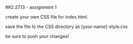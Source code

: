##2.27.13 - assignment 1

create your own CSS file for index.html.

save the file to the CSS directory as [your-name]-style.css

be sure to push your changes!